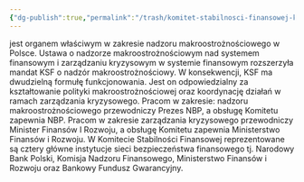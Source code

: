 ```yaml
---
{"dg-publish":true,"permalink":"/trash/komitet-stabilnosci-finansowej-ksf/"}
---
```



jest organem właściwym w zakresie nadzoru makroostrożnościowego w Polsce.
Ustawa o nadzorze makroostrożnościowym nad systemem finansowym i zarządzaniu kryzysowym w systemie finansowym
rozszerzyła mandat KSF o nadzór makroostrożnościowy. W konsekwencji, KSF ma dwudzielną formułę funkcjonowania. Jest on
odpowiedzialny za kształtowanie polityki makroostrożnościowej oraz koordynację działań w ramach zarządzania kryzysowego.
Pracom w zakresie: nadzoru makroostrożnościowego przewodniczy Prezes NBP, a obsługę Komitetu zapewnia NBP. Pracom w
zakresie zarządzania kryzysowego przewodniczy Minister Finansów I Rozwoju, a obsługę Komitetu zapewnia Ministerstwo
Finansów i Rozwoju. W Komitecie Stabilności Finansowej reprezentowane są cztery główne instytucje sieci bezpieczeństwa
finansowego tj. Narodowy Bank Polski, Komisja Nadzoru Finansowego, Ministerstwo Finansów i Rozwoju oraz Bankowy
Fundusz Gwarancyjny.
